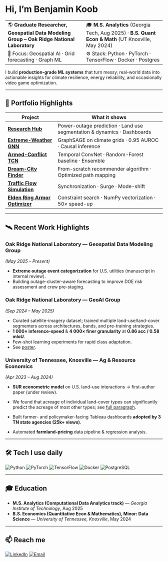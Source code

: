 # Hi, I’m Benjamin Koob

|  |  |
|--|--|
| 🌎  **Graduate Researcher, Geospatial Data Modeling Group – Oak Ridge National Laboratory** | 🎓 **M.S. Analytics** (Georgia Tech, Aug 2025) · **B.S. Quant Econ & Math** (UT Knoxville, May 2024) |
| 🔭  Focus: Geospatial AI · Grid forecasting · Graph ML | ⚙️  Stack: Python · PyTorch · TensorFlow · Docker · Postgres |

I build **production-grade ML systems** that turn messy, real-world data into actionable insights for climate resilience, energy reliability, and occasionally video game optimization.

---

## 🚀 Portfolio Highlights

| Project | What it shows |
|---------|---------------|
| **[Research Hub](https://github.com/KoobDS/research-hub)** | Power-outage prediction · Land use segmentation & dynamics · Dashboards |
| **[Extreme-Weather GNN](https://github.com/KoobDS/extreme-weather-gnn)** | GraphSAGE on climate grids · 0.95 AUROC · Causal inference |
| **[Armed-Conflict TCN](https://github.com/KoobDS/armed-conflict-tcn)** | Temporal ConvNet · Random-Forest baseline · Ensemble |
| **[Dream-City Finder](https://github.com/KoobDS/dream-city-finder)** | From-scratch recommender algorithm · Optimized path mapping |
| **[Traffic Flow Simulation](https://github.com/KoobDS/traffic-flow-simulation)** | Synchronization · Surge · Mode-shift |
| **[Elden Ring Armor Optimizer](https://github.com/KoobDS/elden-ring-armor-optimizer)** | Constraint search · NumPy vectorization · 50× speed-up |

---

## 🛰️ Recent Work Highlights

### Oak Ridge National Laboratory — **Geospatial Data Modeling Group**  
*(May 2025 – Present)*  
- **Extreme outage event categorization** for U.S. utilities (manuscript in internal review).  
- Building outage-cluster–aware forecasting to improve DOE risk assessment and crew pre-staging.

### Oak Ridge National Laboratory — **GeoAI Group**  
*(Sep 2024 – May 2025)*  
- Curated satellite-imagery dataset; trained multiple land-use/land-cover segmenters across architectures, bands, and pre-training strategies.  
- **1 000× inference-speed** & **4 000× finer granularity** at **0.86 acc / 0.58 mIoU**.  
- Few-shot learning experiments for rapid class adaptation.  
- See [poster](https://github.com/KoobDS/research-portfolio/blob/main/Graduate/Land_Use_Classification/Poster.pdf).

### University of Tennessee, Knoxville — **Ag & Resource Economics**  
*(Apr 2023 – Aug 2024)*  
- **SUR econometric model** on U.S. land-use interactions → first-author paper (under review).  
- We found that acreage of individual land-cover types can significantly predict the acreage of most other types; see [full paragraph](https://github.com/KoobDS/research-hub?tab=readme-ov-file#led-research-on-us-land-use-dynamics-april-2023---august-2024).

- Built farmer- and policymaker-facing Tableau dashboards **adopted by 3 TN state agencies (25k+ views)**.
- Automated **farmland-pricing** data pipeline & regression analysis.

---

## 🛠  Tech I use daily

![Python](https://img.shields.io/badge/-Python-informational?logo=python&logoColor=white&color=3776AB)
![PyTorch](https://img.shields.io/badge/-PyTorch-informational?logo=pytorch&logoColor=white&color=EE4C2C)
![TensorFlow](https://img.shields.io/badge/-TensorFlow-informational?logo=tensorflow&logoColor=white&color=FF6F00)
![Docker](https://img.shields.io/badge/-Docker-informational?logo=docker&logoColor=white&color=2496ED)
![PostgreSQL](https://img.shields.io/badge/-PostgreSQL-informational?logo=postgresql&logoColor=white&color=4169E1)

---

## 🎓 Education

- **M.S. Analytics (Computational Data Analytics track)** — *Georgia Institute of Technology*, Aug 2025  
- **B.S. Economics (Quantitative Econ & Mathematics), Minor: Data Science** — *University of Tennessee, Knoxville*, May 2024  

---

## 📫 Reach me

[![LinkedIn](https://img.shields.io/badge/-LinkedIn-0077B5?logo=linkedin&logoColor=white)](https://www.linkedin.com/in/benjaminkoob/)
[![Email](https://img.shields.io/badge/-Email-informational?logo=gmail)](mailto:benjaminlkoob@gmail.com)
